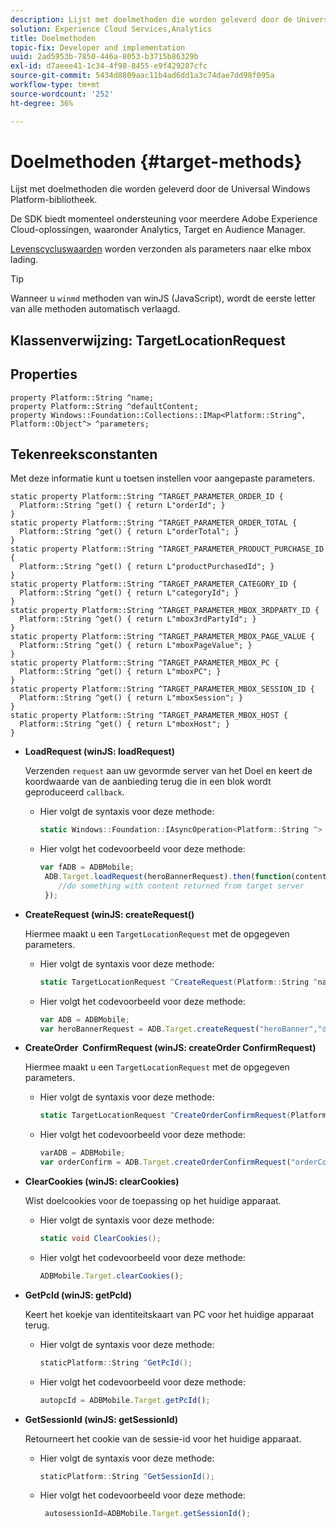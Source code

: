 ```yaml
---
description: Lijst met doelmethoden die worden geleverd door de Universal Windows Platform-bibliotheek.
solution: Experience Cloud Services,Analytics
title: Doelmethoden
topic-fix: Developer and implementation
uuid: 2ad5953b-7850-446a-8053-b3715b86329b
exl-id: d7aeee41-1c34-4f98-8455-e9f429287cfc
source-git-commit: 5434d8809aac11b4ad6dd1a3c74dae7dd98f095a
workflow-type: tm+mt
source-wordcount: '252'
ht-degree: 36%

---
```


# Doelmethoden {#target-methods}

Lijst met doelmethoden die worden geleverd door de Universal Windows Platform-bibliotheek.

De SDK biedt momenteel ondersteuning voor meerdere Adobe Experience Cloud-oplossingen, waaronder Analytics, Target en Audience Manager.

[Levenscycluswaarden](/help/universal-windows/metrics.md) worden verzonden als parameters naar elke mbox lading.

>[!TIP]
>
>Wanneer u `winmd` methoden van winJS (JavaScript), wordt de eerste letter van alle methoden automatisch verlaagd.

## Klassenverwijzing: TargetLocationRequest

## Properties

```
property Platform::String ^name; 
property Platform::String ^defaultContent; 
property Windows::Foundation::Collections::IMap<Platform::String^, Platform::Object^> ^parameters;
```

## Tekenreeksconstanten

Met deze informatie kunt u toetsen instellen voor aangepaste parameters.

```
static property Platform::String ^TARGET_PARAMETER_ORDER_ID { 
  Platform::String ^get() { return L"orderId"; } 
} 
static property Platform::String ^TARGET_PARAMETER_ORDER_TOTAL { 
  Platform::String ^get() { return L"orderTotal"; } 
} 
static property Platform::String ^TARGET_PARAMETER_PRODUCT_PURCHASE_ID { 
  Platform::String ^get() { return L"productPurchasedId"; } 
} 
static property Platform::String ^TARGET_PARAMETER_CATEGORY_ID { 
  Platform::String ^get() { return L"categoryId"; } 
} 
static property Platform::String ^TARGET_PARAMETER_MBOX_3RDPARTY_ID { 
  Platform::String ^get() { return L"mbox3rdPartyId"; } 
} 
static property Platform::String ^TARGET_PARAMETER_MBOX_PAGE_VALUE { 
  Platform::String ^get() { return L"mboxPageValue"; } 
} 
static property Platform::String ^TARGET_PARAMETER_MBOX_PC { 
  Platform::String ^get() { return L"mboxPC"; } 
} 
static property Platform::String ^TARGET_PARAMETER_MBOX_SESSION_ID { 
  Platform::String ^get() { return L"mboxSession"; } 
} 
static property Platform::String ^TARGET_PARAMETER_MBOX_HOST { 
  Platform::String ^get() { return L"mboxHost"; } 
}
```

* **LoadRequest (winJS: loadRequest)**

   Verzenden `request` aan uw gevormde server van het Doel en keert de koordwaarde van de aanbieding terug die in een blok wordt geproduceerd `callback`.

   * Hier volgt de syntaxis voor deze methode:

      ```csharp
      static Windows::Foundation::IAsyncOperation<Platform::String ^> ^LoadRequest(TargetLocationRequest ^request);
      ```

   * Hier volgt het codevoorbeeld voor deze methode:

      ```js
      var fADB = ADBMobile; 
       ADB.Target.loadRequest(heroBannerRequest).then(function(content){ 
          //do something with content returned from target server 
       });
      ```

* **CreateRequest (winJS: createRequest()**

   Hiermee maakt u een `TargetLocationRequest` met de opgegeven parameters.

   * Hier volgt de syntaxis voor deze methode:

      ```csharp
      static TargetLocationRequest ^CreateRequest(Platform::String ^name, Platform::String ^defaultContent,Windows::Foundation::Collections::IMap<Platform::String^,Platform::Object^> ^parameters); 
      ```

   * Hier volgt het codevoorbeeld voor deze methode:

      ```js
      var ADB = ADBMobile;
      var heroBannerRequest = ADB.Target.createRequest("heroBanner","default.png", null); 
      ```

* **CreateOrder &#x200B; ConfirmRequest (winJS: createOrder &#x200B; ConfirmRequest)**

   Hiermee maakt u een `TargetLocationRequest` met de opgegeven parameters.

   * Hier volgt de syntaxis voor deze methode:

      ```csharp
      static TargetLocationRequest ^CreateOrderConfirmRequest(Platform::String ^name, Platform::String ^orderId,Platform::String ^orderTotal,Platform::String ^productPurchasedId,Windows::Foundation::Collections::IMap<Platform::String^,Platform::Object^> ^parameters); 
      ```

   * Hier volgt het codevoorbeeld voor deze methode:

      ```js
      varADB = ADBMobile;
      var orderConfirm = ADB.Target.createOrderConfirmRequest("orderConfirm","order","47.88","3722",null);
      ```

* **ClearCookies (winJS: clearCookies)**

   Wist doelcookies voor de toepassing op het huidige apparaat.

   * Hier volgt de syntaxis voor deze methode:

      ```csharp
      static void ClearCookies();
      ```

   * Hier volgt het codevoorbeeld voor deze methode:

      ```js
      ADBMobile.Target.clearCookies();
      ```

* **GetPcId (winJS: getPcId)**

   Keert het koekje van identiteitskaart van PC voor het huidige apparaat terug.

   * Hier volgt de syntaxis voor deze methode:

      ```csharp
      staticPlatform::String ^GetPcId();
      ```

   * Hier volgt het codevoorbeeld voor deze methode:

      ```js
      autopcId = ADBMobile.Target.getPcId();
      ```

* **GetSessionId (winJS: getSessionId)**

   Retourneert het cookie van de sessie-id voor het huidige apparaat.

   * Hier volgt de syntaxis voor deze methode:

      ```csharp
      staticPlatform::String ^GetSessionId();
      ```

   * Hier volgt het codevoorbeeld voor deze methode:

      ```js
       autosessionId=ADBMobile.Target.getSessionId(); 
      ```

